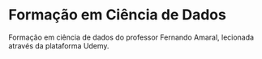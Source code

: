# Formação em Ciência de Dados
Formação em ciência de dados do professor Fernando Amaral, lecionada através da plataforma Udemy.
